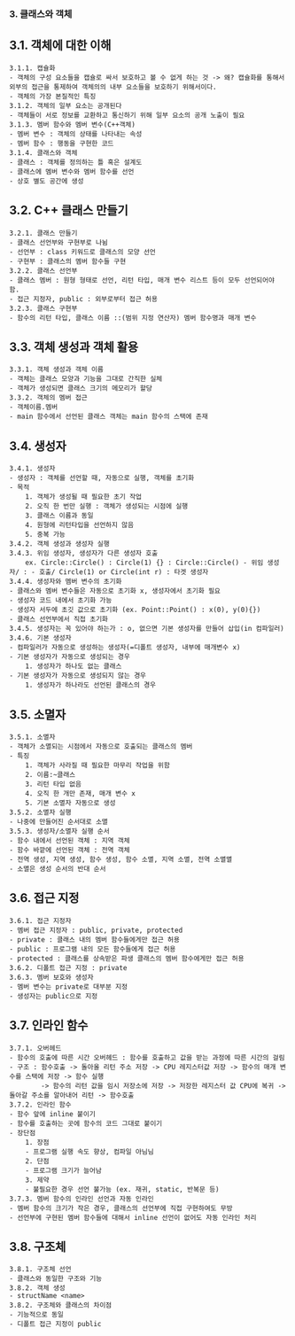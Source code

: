 ### 3. 클래스와 객체
##  3.1. 객체에 대한 이해
    3.1.1. 캡슐화
    - 객체의 구성 요소들을 캡슐로 싸서 보호하고 볼 수 없게 하는 것 -> 왜? 캡슐화를 통해서 외부의 접근을 통제하여 객체의의 내부 요소들을 보호하기 위해서이다.
    - 객체의 가장 본질적인 특징
    3.1.2. 객체의 일부 요소는 공개된다
    - 객체들이 서로 정보를 교환하고 통신하기 위해 일부 요소의 공개 노출이 필요
    3.1.3. 멤버 함수와 멤버 변수(C++객체)
    - 멤버 변수 : 객체의 상태를 나타내는 속성
    - 멤버 함수 : 행동을 구현한 코드
    3.1.4. 클래스와 객체
    - 클래스 : 객체를 정의하는 틀 혹은 설계도
    - 클래스에 멤버 변수와 멤버 함수를 선언
    - 상호 별도 공간에 생성
##  3.2. C++ 클래스 만들기
    3.2.1. 클래스 만들기
    - 클래스 선언부와 구현부로 나뉨
    - 선언부 : class 키워드로 클래스의 모양 선언
    - 구현부 : 클래스의 멤버 함수들 구현
    3.2.2. 클래스 선언부
    - 클래스 멤버 : 원형 형태로 선언, 리턴 타입, 매개 변수 리스트 등이 모두 선언되어야 함.
    - 접근 지정자, public : 외부로부터 접근 허용
    3.2.3. 클래스 구현부
    - 함수의 리턴 타입, 클래스 이름 ::(범위 지정 연산자) 멤버 함수명과 매개 변수
##  3.3. 객체 생성과 객체 활용
    3.3.1. 객체 생성과 객체 이름
    - 객체는 클래스 모양과 기능을 그대로 간직한 실체
    - 객체가 생성되면 클래스 크기의 메모리가 할당
    3.3.2. 객체의 멤버 접근
    - 객체이름.멤버
    - main 함수에서 선언된 클래스 객체는 main 함수의 스택에 존재
## 3.4. 생성자
    3.4.1. 생성자
    - 생성자 : 객체를 선언할 때, 자동으로 실행, 객체를 초기화
    - 목적
        1. 객체가 생성될 때 필요한 초기 작업
        2. 오직 한 번만 실행 : 객체가 생성되는 시점에 실행
        3. 클래스 이름과 동일
        4. 원형에 리턴타입을 선언하지 않음
        5. 중복 가능
    3.4.2. 객체 생성과 생성자 실행
    3.4.3. 위임 생성자, 생성자가 다른 생성자 호출
        ex. Circle::Circle() : Circle(1) {} : Circle::Circle() - 위임 생성자/ : - 호출/ Circle(1) or Circle(int r) : 타겟 생성자
    3.4.4. 생성자와 멤버 변수의 초기화
    - 클래스와 멤버 변수들은 자동으로 초기화 x, 생성자에서 초기화 필요
    - 생성자 코드 내에서 초기화 가능
    - 생성자 서두에 초깃 값으로 초기화 (ex. Point::Point() : x(0), y(0){})
    - 클래스 선언부에서 직접 초기화
    3.4.5. 생성자는 꼭 있어야 하는가 : o, 없으면 기본 생성자를 만들어 삽입(in 컴파일러)
    3.4.6. 기본 생성자
    - 컴파일러가 자동으로 생성하는 생성자(=디폴트 생성자, 내부에 매개변수 x)
    - 기본 생성자가 자동으로 생성되는 경우
        1. 생성자가 하나도 없는 클래스
    - 기본 생성자가 자동으로 생성되지 않는 경우
        1. 생성자가 하나라도 선언된 클래스의 경우
##  3.5. 소멸자
    3.5.1. 소멸자
    - 객체가 소멸되는 시점에서 자동으로 호출되는 클래스의 멤버
    - 특징
        1. 객체가 사라질 때 필요한 마무리 작업을 위함
        2. 이름:~클래스
        3. 리턴 타입 없음
        4. 오직 한 개만 존재, 매개 변수 x
        5. 기본 소멸자 자동으로 생성
    3.5.2. 소멸자 실행
    - 나중에 만들어진 순서대로 소멸
    3.5.3. 생성자/소멸자 실행 순서
    - 함수 내에서 선언된 객체 : 지역 객체
    - 함수 바깥에 선언된 객체 : 전역 객체
    - 전역 생성, 지역 생성, 함수 생성, 함수 소멸, 지역 소멸, 전역 소멸멸
    - 소멸은 생성 순서의 반대 순서
##  3.6. 접근 지정
    3.6.1. 접근 지정자
    - 멤버 접근 지정자 : public, private, protected
    - private : 클래스 내의 멤버 함수들에게만 접근 허용
    - public : 프로그램 내의 모든 함수들에게 접근 허용
    - protected : 클래스를 상속받은 파생 클래스의 멤버 함수에게만 접근 허용
    3.6.2. 디폴트 접근 지정 : private
    3.6.3. 멤버 보호와 생성자
    - 멤버 변수는 private로 대부분 지정
    - 생성자는 public으로 지정
##  3.7. 인라인 함수
    3.7.1. 오버헤드
    - 함수의 호출에 따른 시간 오버헤드 : 함수를 호출하고 값을 받는 과정에 따른 시간의 걸림
    - 구조 : 함수호출 -> 돌아올 리턴 주소 저장 -> CPU 레지스터값 저장 -> 함수의 매개 변수를 스택에 저장 -> 함수 실행
            -> 함수의 리턴 값을 임시 저장소에 저장 -> 저장한 레지스터 값 CPU에 복귀 -> 돌아갈 주소를 알아내어 리턴 -> 함수호출
    3.7.2. 인라인 함수
    - 함수 앞에 inline 붙이기
    - 함수를 호출하는 곳에 함수의 코드 그대로 붙이기
    - 장단점
        1. 장점
        - 프로그램 실행 속도 향상, 컴파일 아님님
        2. 단점
        - 프로그램 크기가 늘어남
        3. 제약
        - 불필요한 경우 선언 불가능 (ex. 재귀, static, 반복문 등)
    3.7.3. 멤버 함수의 인라인 선언과 자동 인라인
    - 멤버 함수의 크기가 작은 경우, 클래스의 선언부에 직접 구현하여도 무방
    - 선언부에 구현된 멤버 함수들에 대해서 inline 선언이 없어도 자동 인라인 처리
##  3.8. 구조체
    3.8.1. 구조체 선언
    - 클래스와 동일한 구조와 기능
    3.8.2. 객체 생성
    - structName <name>
    3.8.2. 구조체와 클래스의 차이점
    - 기능적으로 동일
    - 디폴트 접근 지정이 public

